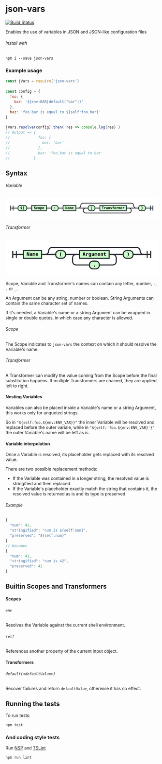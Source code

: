 # json-vars
[![Build Status][build-img]][build-link]

[build-link]: https://travis-ci.org/l-catallo/json-vars
[build-img]: https://travis-ci.org/l-catallo/json-vars.svg?branch=master

Enables the use of variables in JSON and JSON-like configuration files

###### Install with

`npm i --save json-vars`

### Example usage

```javascript
const jVars = require('json-vars')

const config = {
  foo: {
    bar: '${env:BAR|default("bar")}'
  },
  baz: 'foo.bar is equal to ${self:foo.bar}'
}

jVars.resolve(config).then( res => console.log(res) )
// Output => {
//             foo: {
//               bar: 'bar'
//             },
//             baz: 'foo.bar is equal to bar'
//           }
```

## Syntax

###### Variable
![Variable syntax diagram](./assets/Variable.svg)

###### Transformer
![Transformer syntax diagram](./assets/Transformer.svg)

Scope, Variable and Transformer's names can contain any letter,
number, `-`, `.` or `_`.

An Argument can be any string, number or boolean. String Arguments can contain
the same character set of names.

If it's needed, a Variable's name or a string Argument can be wrapped in
single or double quotes, in which case any character is allowed.

###### Scope

The Scope indicates to `json-vars` the context on which it should resolve the
Variable's name.

###### Transformer

A Transformer can modify the value coming from the Scope before the final
substitution happens. If multiple Transformers are chained, they are applied
left to right.

#### Nesting Variables

Variables can also be placed inside a Variable's name or a string Argument, this
works only for unquoted strings.

So in `"${self:foo.${env:ENV_VAR}}"` the inner Variable will be resolved and
replaced before the outer variale, while in `"${self:'foo.${env:ENV_VAR}'}"`
the outer Variable's name will be left as is.

#### Variable interpolation

Once a Variable is resolved, its placeholder gets replaced with its resolved
value.

There are two possible replacement methods:
- If the Variable was contained in a longer string, the resolved value is
  stringified and then replaced.
- If the Variable's placeholder exactly match the string that contains it, the
  resolved value is returned as is and its type is preserved.

###### Example
```javascript
{
  "num": 42,
  "stringified": "num is ${self:num}",
  "preserved": "${self:num}"
}
// becomes
{
  "num": 42,
  "stringified": "num is 42",
  "preserved": 42
}
```

## Builtin Scopes and Transformers

#### Scopes

###### `env`
Resolves the Variable against the current shell environment.

###### `self`
References another property of the current input object.

#### Transformers

###### `default(<defaultValue>)`
Recover failures and return `defaultValue`, otherwise it has no effect.

## Running the tests

To run tests:

```sh
npm test
```

### And coding style tests

Run [NSP][nsp-link] and [TSLint][tslint-link]

[nsp-link]: https://nodesecurity.io/
[tslint-link]: https://palantir.github.io/tslint/

```sh
npm run lint
```

